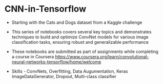 # CNN-in-Tensorflow

* Starting with the Cats and Dogs dataset from a Kaggle challenge
* This series of notebooks covers several key topics and demonstrates techniques to build and optimize ConvNet models for various image classification tasks, ensuring robust and generalizable performance

* These notebooks are submitted as part of assignments while completing a course in Coursera
    https://www.coursera.org/learn/convolutional-neural-networks-tensorflow/home/welcome
* Skills - ConvNets, Overfitting, Data Augumentation, Keras ImageDataGenerator, Dropout, Multi-class classifier
